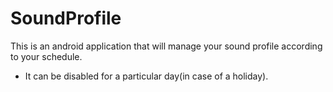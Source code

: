# SoundProfile
This is an android application that will manage your sound profile according to your schedule.

* It can be disabled for a particular day(in case of a holiday).

